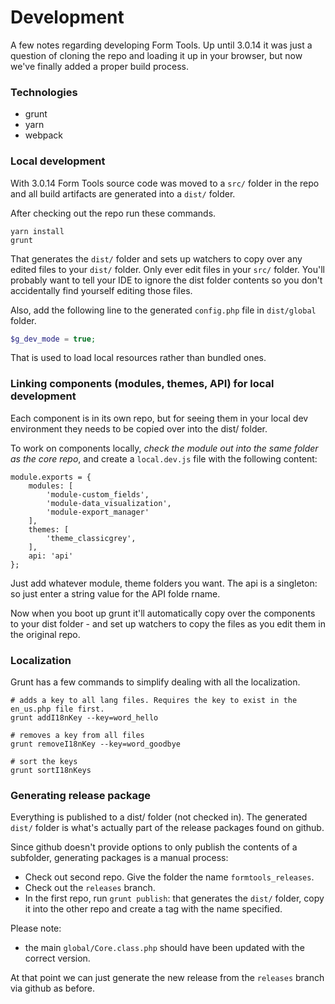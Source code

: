 # Development

A few notes regarding developing Form Tools. Up until 3.0.14 it was just a question of cloning the repo and loading it 
up in your browser, but now we've finally added a proper build process.


### Technologies

- grunt
- yarn
- webpack

### Local development

With 3.0.14 Form Tools source code was moved to a `src/` folder in the repo and all build artifacts are generated
into a `dist/` folder. 

After checking out the repo run these commands. 

```
yarn install
grunt 
```

That generates the `dist/` folder and sets up watchers to copy over any edited files to your `dist/` folder. Only ever
edit files in your `src/` folder. You'll probably want to tell your IDE to ignore the dist folder contents so you don't
accidentally find yourself editing those files.

Also, add the following line to the generated `config.php` file in `dist/global` folder.

```php
$g_dev_mode = true;
```

That is used to load local resources rather than bundled ones.

### Linking components (modules, themes, API) for local development 

Each component is in its own repo, but for seeing them in your local dev environment they needs to be copied over
into the dist/ folder.

To work on components locally, _check the module out into the same folder as the core repo_, and create a `local.dev.js` file with the following content:

```
module.exports = {
	modules: [
		'module-custom_fields',
		'module-data_visualization',
		'module-export_manager'
	],
	themes: [
		'theme_classicgrey',
	],
	api: 'api'
};
```

Just add whatever module, theme folders you want. The api is a singleton: so just enter a string value for the API folde rname.

Now when you boot up grunt it'll automatically copy over the components to your dist folder - and set up watchers to 
copy the files as you edit them in the original repo.


### Localization 

Grunt has a few commands to simplify dealing with all the localization.

```
# adds a key to all lang files. Requires the key to exist in the en_us.php file first.
grunt addI18nKey --key=word_hello 

# removes a key from all files
grunt removeI18nKey --key=word_goodbye

# sort the keys
grunt sortI18nKeys
```


### Generating release package

Everything is published to a dist/ folder (not checked in). The generated `dist/` folder is what's actually part of the 
release packages found on github.

Since github doesn't provide options to only publish the contents of a subfolder, generating packages is a manual process:  
 
- Check out second repo. Give the folder the name `formtools_releases`.
- Check out the `releases` branch. 
- In the first repo, run `grunt publish`: that generates the `dist/` folder, copy it into the other repo
and create a tag with the name specified. 

Please note:
- the main `global/Core.class.php` should have been updated with the correct version.

At that point we can just generate the new release from the `releases` branch via github as before. 